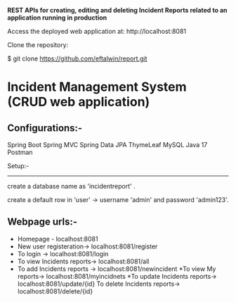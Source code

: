 <b>REST APIs for creating, editing and deleting Incident Reports related to an
application running in production</b>

Access the deployed web application at: http://localhost:8081

Clone the repository:

$ git clone https://github.com/eftalwin/report.git


Incident Management System (CRUD web application)
==============================================================

Configurations:-
------------------------

Spring Boot
Spring MVC
Spring Data JPA
ThymeLeaf
MySQL
Java 17
Postman


Setup:-

--------

create a database name as 'incidentreport' .

create a default row in 'user' ->  username 'admin' and password 'admin123'.


Webpage urls:-
------------------------
* Homepage - localhost:8081
* New user registeration-> localhost:8081/register
* To login -> localhost:8081/login
* To view Incidents reports-> localhost:8081/all
* To add Incidents reports -> localhost:8081/newincident
*To view My reports-> localhost:8081/myincidnets
*To update Incidents reports-> localhost:8081/update/{id}
To delete Incidents reports-> localhost:8081/delete/{id}
